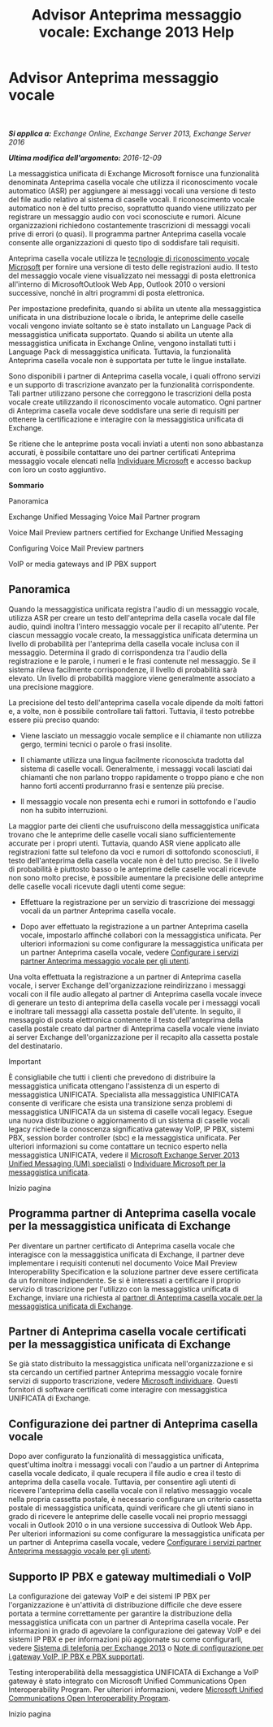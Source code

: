 ﻿---
title: 'Advisor Anteprima messaggio vocale: Exchange 2013 Help'
TOCTitle: Advisor Anteprima messaggio vocale
ms:assetid: 0957dd54-df6d-4b50-9db5-4757f548b899
ms:mtpsurl: https://technet.microsoft.com/it-it/library/Ee364730(v=EXCHG.150)
ms:contentKeyID: 51407335
ms.date: 05/22/2018
mtps_version: v=EXCHG.150
ms.translationtype: MT
---

# Advisor Anteprima messaggio vocale

 

_**Si applica a:** Exchange Online, Exchange Server 2013, Exchange Server 2016_

_**Ultima modifica dell'argomento:** 2016-12-09_

La messaggistica unificata di Exchange Microsoft fornisce una funzionalità denominata Anteprima casella vocale che utilizza il riconoscimento vocale automatico (ASR) per aggiungere ai messaggi vocali una versione di testo del file audio relativo al sistema di caselle vocali. Il riconoscimento vocale automatico non è del tutto preciso, soprattutto quando viene utilizzato per registrare un messaggio audio con voci sconosciute e rumori. Alcune organizzazioni richiedono costantemente trascrizioni di messaggi vocali prive di errori (o quasi). Il programma partner Anteprima casella vocale consente alle organizzazioni di questo tipo di soddisfare tali requisiti.

Anteprima casella vocale utilizza le [tecnologie di riconoscimento vocale Microsoft](http://go.microsoft.com/fwlink/p/?linkid=187348) per fornire una versione di testo delle registrazioni audio. Il testo del messaggio vocale viene visualizzato nei messaggi di posta elettronica all'interno di MicrosoftOutlook Web App, Outlook 2010 o versioni successive, nonché in altri programmi di posta elettronica.

Per impostazione predefinita, quando si abilita un utente alla messaggistica unificata in una distribuzione locale o ibrida, le anteprime delle caselle vocali vengono inviate soltanto se è stato installato un Language Pack di messaggistica unificata supportato. Quando si abilita un utente alla messaggistica unificata in Exchange Online, vengono installati tutti i Language Pack di messaggistica unificata. Tuttavia, la funzionalità Anteprima casella vocale non è supportata per tutte le lingue installate.

Sono disponibili i partner di Anteprima casella vocale, i quali offrono servizi e un supporto di trascrizione avanzato per la funzionalità corrispondente. Tali partner utilizzano persone che correggono le trascrizioni della posta vocale create utilizzando il riconoscimento vocale automatico. Ogni partner di Anteprima casella vocale deve soddisfare una serie di requisiti per ottenere la certificazione e interagire con la messaggistica unificata di Exchange.

Se ritiene che le anteprime posta vocali inviati a utenti non sono abbastanza accurati, è possibile contattare uno dei partner certificati Anteprima messaggio vocale elencati nella [Individuare Microsoft](https://go.microsoft.com/fwlink/p/?linkid=281966) e accesso backup con loro un costo aggiuntivo.

**Sommario**

Panoramica

Exchange Unified Messaging Voice Mail Partner program

Voice Mail Preview partners certified for Exchange Unified Messaging

Configuring Voice Mail Preview partners

VoIP or media gateways and IP PBX support

## Panoramica

Quando la messaggistica unificata registra l'audio di un messaggio vocale, utilizza ASR per creare un testo dell'anteprima della casella vocale dal file audio, quindi inoltra l'intero messaggio vocale per il recapito all'utente. Per ciascun messaggio vocale creato, la messaggistica unificata determina un livello di probabilità per l'anteprima della casella vocale inclusa con il messaggio. Determina il grado di corrispondenza tra l'audio della registrazione e le parole, i numeri e le frasi contenute nel messaggio. Se il sistema rileva facilmente corrispondenze, il livello di probabilità sarà elevato. Un livello di probabilità maggiore viene generalmente associato a una precisione maggiore.

La precisione del testo dell'anteprima casella vocale dipende da molti fattori e, a volte, non è possibile controllare tali fattori. Tuttavia, il testo potrebbe essere più preciso quando:

  - Viene lasciato un messaggio vocale semplice e il chiamante non utilizza gergo, termini tecnici o parole o frasi insolite.

  - Il chiamante utilizza una lingua facilmente riconosciuta tradotta dal sistema di caselle vocali. Generalmente, i messaggi vocali lasciati dai chiamanti che non parlano troppo rapidamente o troppo piano e che non hanno forti accenti produrranno frasi e sentenze più precise.

  - Il messaggio vocale non presenta echi e rumori in sottofondo e l'audio non ha subito interruzioni.

La maggior parte dei clienti che usufruiscono della messaggistica unificata trovano che le anteprime delle caselle vocali siano sufficientemente accurate per i propri utenti. Tuttavia, quando ASR viene applicato alle registrazioni fatte sul telefono da voci e rumori di sottofondo sconosciuti, il testo dell'anteprima della casella vocale non è del tutto preciso. Se il livello di probabilità è piuttosto basso o le anteprime delle caselle vocali ricevute non sono molto precise, è possibile aumentare la precisione delle anteprime delle caselle vocali ricevute dagli utenti come segue:

  - Effettuare la registrazione per un servizio di trascrizione dei messaggi vocali da un partner Anteprima casella vocale.

  - Dopo aver effettuato la registrazione a un partner Anteprima casella vocale, impostarlo affinché collabori con la messaggistica unificata. Per ulteriori informazioni su come configurare la messaggistica unificata per un partner Anteprima casella vocale, vedere [Configurare i servizi partner Anteprima messaggio vocale per gli utenti](configure-voice-mail-preview-partner-services-for-users-exchange-2013-help.md).

Una volta effettuata la registrazione a un partner di Anteprima casella vocale, i server Exchange dell'organizzazione reindirizzano i messaggi vocali con il file audio allegato al partner di Anteprima casella vocale invece di generare un testo di anteprima della casella vocale per i messaggi vocali e inoltrare tali messaggi alla cassetta postale dell'utente. In seguito, il messaggio di posta elettronica contenente il testo dell'anteprima della casella postale creato dal partner di Anteprima casella vocale viene inviato ai server Exchange dell'organizzazione per il recapito alla cassetta postale del destinatario.


> [!IMPORTANT]
> È consigliabile che tutti i clienti che prevedono di distribuire la messaggistica unificata ottengano l'assistenza di un esperto di messaggistica UNIFICATA. Specialista alla messaggistica UNIFICATA consente di verificare che esista una transizione senza problemi di messaggistica UNIFICATA da un sistema di caselle vocali legacy. Esegue una nuova distribuzione o aggiornamento di un sistema di caselle vocali legacy richiede la conoscenza significativa gateway VoIP, IP PBX, sistemi PBX, session border controller (sbc) e la messaggistica unificata. Per ulteriori informazioni su come contattare un tecnico esperto nella messaggistica UNIFICATA, vedere il <A href="http://go.microsoft.com/fwlink/p/?linkid=262708">Microsoft Exchange Server 2013 Unified Messaging (UM) specialisti</A> o <A href="https://go.microsoft.com/fwlink/p/?linkid=261951">Individuare Microsoft per la messaggistica unificata</A>.



Inizio pagina

## Programma partner di Anteprima casella vocale per la messaggistica unificata di Exchange

Per diventare un partner certificato di Anteprima casella vocale che interagisce con la messaggistica unificata di Exchange, il partner deve implementare i requisiti contenuti nel documento Voice Mail Preview Interoperability Specification e la soluzione partner deve essere certificata da un fornitore indipendente. Se si è interessati a certificare il proprio servizio di trascrizione per l'utilizzo con la messaggistica unificata di Exchange, inviare una richiesta al [partner di Anteprima casella vocale per la messaggistica unificata di Exchange](mailto:vmppp@microsoft.com).

## Partner di Anteprima casella vocale certificati per la messaggistica unificata di Exchange

Se già stato distribuito la messaggistica unificata nell'organizzazione e si sta cercando un certified partner Anteprima messaggio vocale fornire servizi di supporto trascrizione, vedere [Microsoft individuare](https://go.microsoft.com/fwlink/p/?linkid=281966). Questi fornitori di software certificati come interagire con messaggistica UNIFICATA di Exchange.

## Configurazione dei partner di Anteprima casella vocale

Dopo aver configurato la funzionalità di messaggistica unificata, quest'ultima inoltra i messaggi vocali con l'audio a un partner di Anteprima casella vocale dedicato, il quale recupera il file audio e crea il testo di anteprima della casella vocale. Tuttavia, per consentire agli utenti di ricevere l'anteprima della casella vocale con il relativo messaggio vocale nella propria cassetta postale, è necessario configurare un criterio cassetta postale di messaggistica unificata, quindi verificare che gli utenti siano in grado di ricevere le anteprime delle caselle vocali nei proprio messaggi vocali in Outlook 2010 o in una versione successiva di Outlook Web App. Per ulteriori informazioni su come configurare la messaggistica unificata per un partner di Anteprima casella vocale, vedere [Configurare i servizi partner Anteprima messaggio vocale per gli utenti](configure-voice-mail-preview-partner-services-for-users-exchange-2013-help.md).

## Supporto IP PBX e gateway multimediali o VoIP

La configurazione dei gateway VoIP e dei sistemi IP PBX per l'organizzazione è un'attività di distribuzione difficile che deve essere portata a termine correttamente per garantire la distribuzione della messaggistica unificata con un partner di Anteprima casella vocale. Per informazioni in grado di agevolare la configurazione dei gateway VoIP e dei sistemi IP PBX e per informazioni più aggiornate su come configurarli, vedere [Sistema di telefonia per Exchange 2013](telephony-advisor-for-exchange-2013-exchange-2013-help.md) o [Note di configurazione per i gateway VoIP, IP PBX e PBX supportati](configuration-notes-for-supported-voip-gateways-ip-pbxs-and-pbxs-exchange-2013-help.md).

Testing interoperabilità della messaggistica UNIFICATA di Exchange a VoIP gateway è stato integrato con Microsoft Unified Communications Open Interoperability Program. Per ulteriori informazioni, vedere [Microsoft Unified Communications Open Interoperability Program](https://go.microsoft.com/fwlink/p/?linkid=132071).

Inizio pagina

